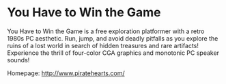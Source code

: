 You Have to Win the Game
========================

You Have to Win the Game is a free exploration platformer with
a retro 1980s PC aesthetic.
Run, jump, and avoid deadly pitfalls as you explore the ruins of
a lost world in search of hidden treasures and rare artifacts!
Experience the thrill of four-color CGA graphics and monotonic PC speaker sounds!

Homepage: http://www.piratehearts.com/

